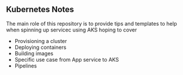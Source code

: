 ## Kubernetes Notes

The main role of this repository is to provide tips and templates to help when spinning up servicec using AKS hoping to cover
- Provisioning a cluster
- Deploying containers
- Building images
- Specific use case from App service to AKS
- Pipelines

